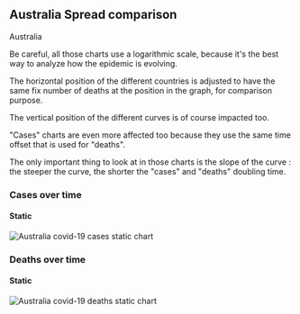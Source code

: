## Australia Spread comparison 

Australia



Be careful, all those charts use a logarithmic scale, because it's the best way to analyze how the epidemic is evolving.
 
The horizontal position of the different countries is adjusted to have the same fix number of deaths at the position in the graph, for comparison purpose.

The vertical position of the different curves is of course impacted too.

"Cases" charts are even more affected too because they use the same time offset that is used for "deaths".

The only important thing to look at in those charts is the slope of the curve : the steeper the curve, the shorter the "cases" and "deaths" doubling time.



 
### Cases over time
 
#### Static
![Australia covid-19 cases static chart](https://raw.githubusercontent.com/madlag/coronavirus_study/master/notebooks/graphs/2020-03-20/countries/Australia/2020-03-20_Australia_deaths.png "Australia covid-19 cases static chart")   

 
### Deaths over time
 
#### Static
![Australia covid-19 deaths static chart](https://raw.githubusercontent.com/madlag/coronavirus_study/master/notebooks/graphs/2020-03-20/countries/Australia/2020-03-20_Australia_deaths.png "Australia covid-19 deaths static chart")   

